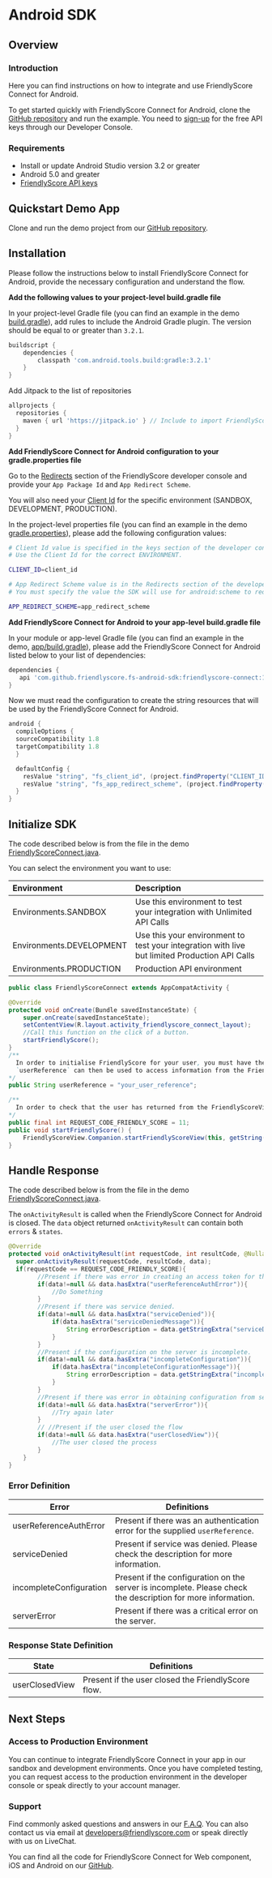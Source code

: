 # Android SDK

## Overview

### Introduction

Here you can find instructions on how to integrate and use FriendlyScore Connect for Android.

To get started quickly with FriendlyScore Connect for Android, clone the [GitHub repository](https://github.com/FriendlyScore/FriendlyScore-Connect-Android-Example) and run the example. You need to [sign-up](https://friendlyscore.com/getting-started) for the free API keys through our Developer Console.

### Requirements

- Install or update Android Studio version 3.2 or greater
- Android 5.0 and greater
- [FriendlyScore API keys](https://friendlyscore.com/company/keys)


## Quickstart Demo App

Clone and run the demo project from our [GitHub repository](https://github.com/FriendlyScore/FriendlyScore-Connect-Android-Example).

## Installation

Please follow the instructions below to install FriendlyScore Connect for Android, provide the necessary configuration and understand the flow.

**Add the following values to your project-level build.gradle file**

In your project-level Gradle file (you can find an example in the demo [build.gradle](https://github.com/FriendlyScore/FriendlyScore-Connect-Android-Example/blob/master/build.gradle)), add rules to include the Android Gradle plugin. The version should be equal to or greater than `3.2.1`.

```groovy
buildscript {
    dependencies {
        classpath 'com.android.tools.build:gradle:3.2.1'
    }
}
```
Add  Jitpack to the list of repositories

```groovy
allprojects {
  repositories {
    maven { url 'https://jitpack.io' } // Include to import FriendlyScore Connect dependencies
  }
}
```
**Add FriendlyScore Connect for Android configuration to your gradle.properties file**

Go to the [Redirects](https://friendlyscore.com/company/redirects) section of the FriendlyScore developer console and provide your `App Package Id` and `App Redirect Scheme`.

You will also need your [Client Id](https://friendlyscore.com/company/keys) for the specific environment (SANDBOX, DEVELOPMENT, PRODUCTION).

In the project-level properties file (you can find an example in the demo [gradle.properties](https://github.com/FriendlyScore/FriendlyScore-Connect-Android-Example/blob/master/gradle.properties)), please add the following configuration values:

```bash
# Client Id value is specified in the keys section of the developer console.
# Use the Client Id for the correct ENVIRONMENT.

CLIENT_ID=client_id

# App Redirect Scheme value is in the Redirects section of the developer console.
# You must specify the value the SDK will use for android:scheme to redirect back to your app. https://developer.android.com/training/app-links/deep-linking

APP_REDIRECT_SCHEME=app_redirect_scheme
```

**Add FriendlyScore Connect for Android to your app-level build.gradle file**

In your module or app-level Gradle file (you can find an example in the demo, [app/build.gradle](https://github.com/FriendlyScore/FriendlyScore-Connect-Android-Example/blob/master/app/build.gradle)), please add the FriendlyScore Connect for Android listed below to your list of dependencies:

```groovy
dependencies {
   api 'com.github.friendlyscore.fs-android-sdk:friendlyscore-connect:1.0.2'
}
```

Now we must read the configuration to create the string resources that will be used by the FriendlyScore Connect for Android.

```groovy
android {
  compileOptions {
  sourceCompatibility 1.8
  targetCompatibility 1.8
  }

  defaultConfig {
    resValue "string", "fs_client_id", (project.findProperty("CLIENT_ID") ?: "NO_CLIENT_ID")
    resValue "string", "fs_app_redirect_scheme", (project.findProperty("APP_REDIRECT_SCHEME") ?: "NO_APP_REDIRECT_SCHEME_PROVIDED")
  }
}
```

## Initialize SDK

The code described below is from the file in the demo [FriendlyScoreConnect.java](https://github.com/FriendlyScore/FriendlyScore-Connect-Android-Example/blob/master/app/src/main/java/com/demo/friendlyscore/connect/FriendlyScoreConnect.java).


You can select the environment you want to use:

| Environment  |   Description   |
| :----       | :--             |
| Environments.SANDBOX     | Use this environment to test your integration with Unlimited API Calls |
| Environments.DEVELOPMENT | Use this your environment to test your integration with live but limited Production API Calls |
| Environments.PRODUCTION  | Production API environment |

```java
public class FriendlyScoreConnect extends AppCompatActivity {

@Override
protected void onCreate(Bundle savedInstanceState) {
    super.onCreate(savedInstanceState);
    setContentView(R.layout.activity_friendlyscore_connect_layout);
    //Call this function on the click of a button.
    startFriendlyScore();
}
/**
  In order to initialise FriendlyScore for your user, you must have their `userReference`. The `userReference` is an alphanumeric string that uniquely identifies the user in your systems.
  `userReference` can then be used to access information from the FriendlyScore API (https://friendlyscore.com/developers/api-reference).
*/
public String userReference = "your_user_reference";

/**
  In order to check that the user has returned from the FriendlyScoreView in your `onActivityResult`, you must provide the `requestcode` that you will be using
*/
public final int REQUEST_CODE_FRIENDLY_SCORE = 11;
public void startFriendlyScore() {
    FriendlyScoreView.Companion.startFriendlyScoreView(this, getString(R.string.fs_client_id), userReference, REQUEST_CODE_FRIENDLY_SCORE, Environments.SANDBOX);
}
```
## Handle Response

The code described below is from the file in the demo [FriendlyScoreConnect.java](https://github.com/FriendlyScore/FriendlyScore-Connect-Android-Example/blob/master/app/src/main/java/com/demo/friendlyscore/connect/FriendlyScoreConnect.java).

  The `onActivityResult` is called when the FriendlyScore Connect for Android is closed. The `data` object returned `onActivityResult` can contain both `errors` & `states`.

```java
@Override
protected void onActivityResult(int requestCode, int resultCode, @Nullable Intent data) {
  super.onActivityResult(requestCode, resultCode, data);
  if(requestCode == REQUEST_CODE_FRIENDLY_SCORE){
        //Present if there was error in creating an access token for the supplied userReference.
        if(data!=null && data.hasExtra("userReferenceAuthError")){
            //Do Something
        }
        //Present if there was service denied.
        if(data!=null && data.hasExtra("serviceDenied")){
            if(data.hasExtra("serviceDeniedMessage")){
                String errorDescription = data.getStringExtra("serviceDeniedMessage");
            }
        }
        //Present if the configuration on the server is incomplete.
        if(data!=null && data.hasExtra("incompleteConfiguration")){
            if(data.hasExtra("incompleteConfigurationMessage")){
                String errorDescription = data.getStringExtra("incompleteConfigurationMessage");
            }
        }
        //Present if there was error in obtaining configuration from server
        if(data!=null && data.hasExtra("serverError")){
            //Try again later
        }
        // //Present if the user closed the flow
        if(data!=null && data.hasExtra("userClosedView")){
            //The user closed the process
        }
    }
}
```

### Error Definition
| Error                     | Definitions  |
| -------------             | -------------|
| userReferenceAuthError   | Present if there was an authentication error for the supplied `userReference`.
| serviceDenied             | Present if service was denied. Please check the description for more information.
| incompleteConfiguration   | Present if the configuration on the server is incomplete. Please check the description for more information.
| serverError               | Present if there was a critical error on the server.

### Response State Definition
| State                    | Definitions  |
| -------------             | -------------|
| userClosedView            | Present if the user closed the FriendlyScore flow.

## Next Steps

### Access to Production Environment

You can continue to integrate FriendlyScore Connect in your app in our sandbox and development environments. Once you have completed testing, you can request access to the production environment in the developer console or speak directly to your account manager.

### Support

Find commonly asked questions and answers in our [F.A.Q](https://friendlyscore.com/developers/faq). You can also contact us via email at [developers@friendlyscore.com](mailto:developers@friendlyscore.com) or speak directly with us on LiveChat.

You can find all the code for FriendlyScore Connect for Web component, iOS and Android on our [GitHub](https://github.com/FriendlyScore).
